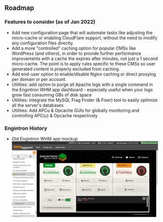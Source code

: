 ## Roadmap

### Features to consider (as of Jan 2022)

* Add new configuration page that will automate tasks like adjusting the micro-cache or enabling CloudFlare support, without the need to modify any configuration files directly.
* Add a more "controlled" caching option for popular CMSs like WordPress (and others), in order to provide further performance improvements with a cache the expires after minutes, not just a 1 second micro-cache. The point is to apply rules specific to these CMSs so user generated content is properly excluded from caching.
* Add end-user option to enable/disable Nginx caching or direct proxying per domain or per account.
* Utilities: add option to purge all Apache logs with a single command in the Engintron WHM app dashboard - especially useful when your logs grow fast consuming GBs of disk space
* Utilities: integrate the MySQL Frag Finder (& Fixer) tool to easily optimize all the server's databases
* Utilities: Add APCu & Opcache GUIs for globally monitoring and controlling APC(u) & Opcache respectively


### Engintron History

* Old Engintron WHM app mockup
![Engintron v2](./images/screenshots/2.0.0_mockup.png)
